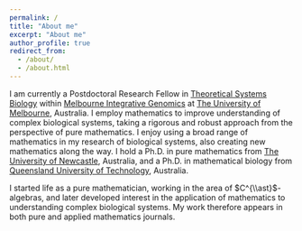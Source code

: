 ```yaml
---
permalink: /
title: "About me"
excerpt: "About me"
author_profile: true
redirect_from: 
  - /about/
  - /about.html
---
```


I am currently a Postdoctoral Research Fellow in [Theoretical Systems Biology](https://www.theosysbio.com/) within [Melbourne Integrative Genomics](https://sites.research.unimelb.edu.au/integrative-genomics) at [The University of Melbourne](https://www.unimelb.edu.au/), Australia. I employ mathematics to improve understanding of complex biological systems, taking a rigorous and robust approach from the perspective of pure mathematics. I enjoy using a broad range of mathematics in my research of biological systems, also creating new mathematics along the way. I hold a Ph.D. in pure mathematics from [The University of Newcastle](https://www.newcastle.edu.au/), Australia, and a Ph.D. in mathematical biology from [Queensland University of Technology](https://www.qut.edu.au/), Australia.

I started life as a pure mathematician, working in the area of $C^{\\ast}$-algebras, and later developed interest in the application of mathematics to understanding complex biological systems. My work therefore appears in both pure and applied mathematics journals.
